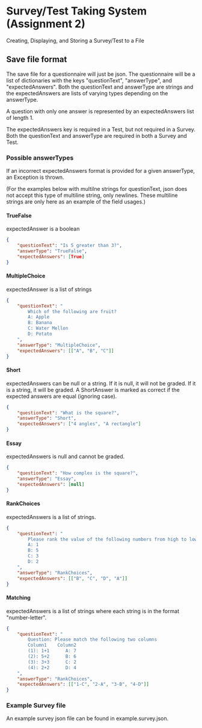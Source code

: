 # Survey/Test Taking System (Assignment 2)
Creating, Displaying, and Storing a Survey/Test to a File


## Save file format
The save file for a questionnaire will just be json. The questionnaire
will be a list of dictionaries with the keys "questionText", "answerType",
and "expectedAnswers". Both the questionText and answerType are strings
and the expectedAnswers are lists of varying types depending on the answerType.

A question with only one answer is represented by an expectedAnswers list
of length 1.

The expectedAnswers key is required in a Test, but not required in a Survey.
Both the questionText and answerType are required in both a Survey and Test.

### Possible answerTypes
If an incorrect expectedAnswers format is provided for a given answerType,
an Exception is thrown.

(For the examples below with multilne strings for questionText, json does not accept
this type of multiline string, only newlines. These multiline strings are only here
as an example of the field usages.)

#### TrueFalse
expectedAnswer is a boolean
```json
{
    "questionText": "Is 5 greater than 3?",
    "answerType": "TrueFalse",
    "expectedAnswers": [True]
}
```

#### MultipleChoice
expectedAnswer is a list of strings
```json
{
    "questionText": "
        Which of the following are fruit?
        A: Apple
        B: Banana
        C: Water Mellon
        D: Potato
    ",
    "answerType": "MultipleChoice",
    "expectedAnswers": [["A", "B", "C"]]
}
```

#### Short
expectedAnswers can be null or a string. If it is null, it will not be graded.
If it is a string, it will be graded.
A ShortAnswer is marked as correct if the expected answers are equal (ignoring case).
```json
{
    "questionText": "What is the square?",
    "answerType": "Short",
    "expectedAnswers": ["4 angles", "A rectangle"]
}
```

#### Essay
expectedAnswers is null and cannot be graded.
```json
{
    "questionText": "How complex is the square?",
    "answerType": "Essay",
    "expectedAnswers": [null]
}
```

#### RankChoices
expectedAnswers is a list of strings.
```json
{
    "questionText": "
        Please rank the value of the following numbers from high to low
        A: 1
        B: 5
        C: 3 
        D: 2 
    ",
    "answerType": "RankChoices",
    "expectedAnswers": [["B", "C", "D", "A"]]
}
```

#### Matching
expectedAnswers is a list of strings where each string is in the format "number-letter".
```json
{
    "questionText": "
        Question: Please match the following two columns
        Column1    Column2
        (1): 1+1      A: 7       
        (2): 5+2      B: 6 
        (3): 3+3      C: 2
        (4): 2+2      D: 4
    ",
    "answerType": "RankChoices",
    "expectedAnswers": [["1-C", "2-A", "3-B", "4-D"]]
}
```

### Example Survey file
An example survey json file can be found in example.survey.json.

